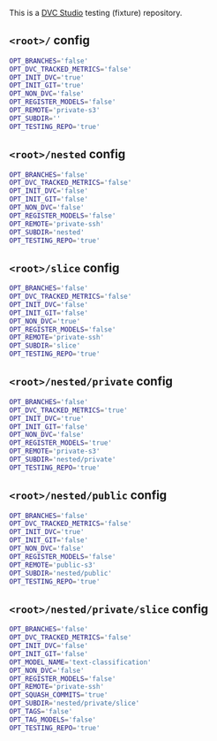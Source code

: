 This is a [DVC Studio](https://studio.iterative.ai) testing (fixture) repository.

## `<root>/` config

```bash
OPT_BRANCHES='false'
OPT_DVC_TRACKED_METRICS='false'
OPT_INIT_DVC='true'
OPT_INIT_GIT='true'
OPT_NON_DVC='false'
OPT_REGISTER_MODELS='false'
OPT_REMOTE='private-s3'
OPT_SUBDIR=''
OPT_TESTING_REPO='true'
```

## `<root>/nested` config

```bash
OPT_BRANCHES='false'
OPT_DVC_TRACKED_METRICS='false'
OPT_INIT_DVC='false'
OPT_INIT_GIT='false'
OPT_NON_DVC='false'
OPT_REGISTER_MODELS='false'
OPT_REMOTE='private-ssh'
OPT_SUBDIR='nested'
OPT_TESTING_REPO='true'
```

## `<root>/slice` config

```bash
OPT_BRANCHES='false'
OPT_DVC_TRACKED_METRICS='false'
OPT_INIT_DVC='false'
OPT_INIT_GIT='false'
OPT_NON_DVC='true'
OPT_REGISTER_MODELS='false'
OPT_REMOTE='private-ssh'
OPT_SUBDIR='slice'
OPT_TESTING_REPO='true'
```

## `<root>/nested/private` config

```bash
OPT_BRANCHES='false'
OPT_DVC_TRACKED_METRICS='true'
OPT_INIT_DVC='true'
OPT_INIT_GIT='false'
OPT_NON_DVC='false'
OPT_REGISTER_MODELS='true'
OPT_REMOTE='private-s3'
OPT_SUBDIR='nested/private'
OPT_TESTING_REPO='true'
```

## `<root>/nested/public` config

```bash
OPT_BRANCHES='false'
OPT_DVC_TRACKED_METRICS='false'
OPT_INIT_DVC='true'
OPT_INIT_GIT='false'
OPT_NON_DVC='false'
OPT_REGISTER_MODELS='false'
OPT_REMOTE='public-s3'
OPT_SUBDIR='nested/public'
OPT_TESTING_REPO='true'
```

## `<root>/nested/private/slice` config

```bash
OPT_BRANCHES='false'
OPT_DVC_TRACKED_METRICS='false'
OPT_INIT_DVC='false'
OPT_INIT_GIT='false'
OPT_MODEL_NAME='text-classification'
OPT_NON_DVC='false'
OPT_REGISTER_MODELS='false'
OPT_REMOTE='private-ssh'
OPT_SQUASH_COMMITS='true'
OPT_SUBDIR='nested/private/slice'
OPT_TAGS='false'
OPT_TAG_MODELS='false'
OPT_TESTING_REPO='true'
```
